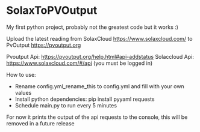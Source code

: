 # SolaxToPVOutput
My first python project, probably not the greatest code but it works :)

Upload the latest reading from SolaxCloud https://www.solaxcloud.com/ to PvOutput https://pvoutput.org

Pvoutput Api: https://pvoutput.org/help.html#api-addstatus
Solaccloud Api: https://www.solaxcloud.com/#/api (you must be logged in)


How to use:

* Rename config.yml_rename_this to config.yml and fill with your own values
* Install python dependencies: pip install pyyaml requests
* Schedule main.py to run every 5 minutes

For now it prints the output of the api requests to the console, this will be removed in a future release
